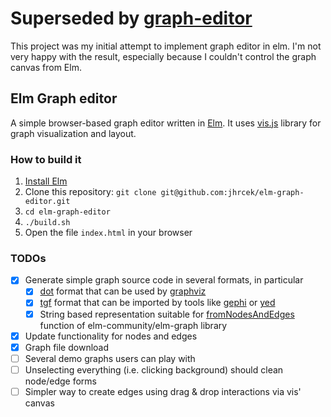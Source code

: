 # Superseded by [graph-editor](https://github.com/jhrcek/graph-editor) 

This project was my initial attempt to implement graph editor in elm.
I'm not very happy with the result, especially because I couldn't control the graph canvas from Elm.

## Elm Graph editor

A simple browser-based graph editor written in [Elm](http://elm-lang.org/). It uses [vis.js](http://visjs.org/) library for graph visualization and layout.

### How to build it

1. [Install Elm](http://elm-lang.org/install)
2. Clone this repository: `git clone git@github.com:jhrcek/elm-graph-editor.git`
3. `cd elm-graph-editor`
4. `./build.sh`
5. Open the file `index.html` in your browser

### TODOs

- [x] Generate simple graph source code in several formats, in particular
    - [x] [dot](http://www.graphviz.org/content/dot-language) format that can be used by [graphviz](http://graphviz.org/)
    - [x] [tgf](https://en.wikipedia.org/wiki/Trivial_Graph_Format) format that can be imported by tools like [gephi](https://gephi.org/) or [yed](https://www.yworks.com/products/yed)
    - [x] String based representation suitable for [fromNodesAndEdges](http://package.elm-lang.org/packages/elm-community/graph/1.0.0/Graph#fromNodesAndEdges) function of elm-community/elm-graph library
- [x] Update functionality for nodes and edges
- [x] Graph file download
- [ ] Several demo graphs users can play with
- [ ] Unselecting everything (i.e. clicking background) should clean node/edge forms
- [ ] Simpler way to create edges using drag & drop interactions via vis' canvas
